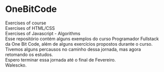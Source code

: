 # OneBitCode
Exercises of course\
Exercises of HTML/CSS \
Exercises of Javascript - Algorithms \
Esse repositório contém alguns exemplos do curso Programador Fullstack da One Bit Code, além de alguns exercícios
propostos durante o curso.\
Tivemos alguns percausos no caminho dessa jornada, mas agora retomando os estudos.\
Espero terminar essa jornada até o final de Fevereiro.\
Walescko.



